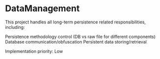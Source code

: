 # DataManagement
This project handles all long-term persistence related responsibilities, including:

Persistence methodology control (DB vs raw file for different components)
Database communication/obfuscation
Persistent data storing/retrieval

Implementation priority: Low